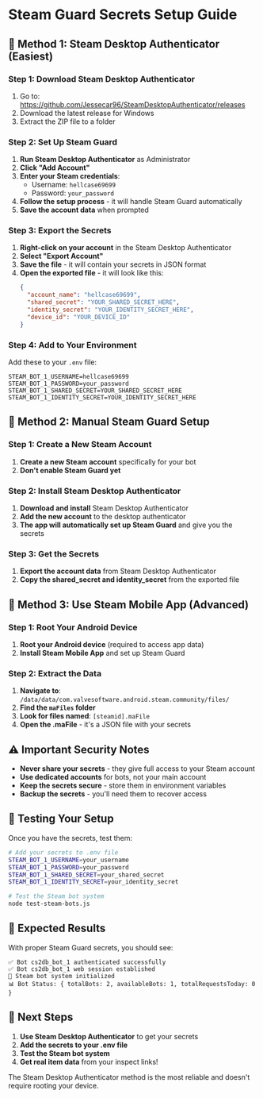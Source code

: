 # Steam Guard Secrets Setup Guide

## 🎯 **Method 1: Steam Desktop Authenticator (Easiest)**

### **Step 1: Download Steam Desktop Authenticator**
1. Go to: https://github.com/Jessecar96/SteamDesktopAuthenticator/releases
2. Download the latest release for Windows
3. Extract the ZIP file to a folder

### **Step 2: Set Up Steam Guard**
1. **Run Steam Desktop Authenticator** as Administrator
2. **Click "Add Account"**
3. **Enter your Steam credentials**:
   - Username: `hellcase69699`
   - Password: `your_password`
4. **Follow the setup process** - it will handle Steam Guard automatically
5. **Save the account data** when prompted

### **Step 3: Export the Secrets**
1. **Right-click on your account** in the Steam Desktop Authenticator
2. **Select "Export Account"**
3. **Save the file** - it will contain your secrets in JSON format
4. **Open the exported file** - it will look like this:
   ```json
   {
     "account_name": "hellcase69699",
     "shared_secret": "YOUR_SHARED_SECRET_HERE",
     "identity_secret": "YOUR_IDENTITY_SECRET_HERE",
     "device_id": "YOUR_DEVICE_ID"
   }
   ```

### **Step 4: Add to Your Environment**
Add these to your `.env` file:
```env
STEAM_BOT_1_USERNAME=hellcase69699
STEAM_BOT_1_PASSWORD=your_password
STEAM_BOT_1_SHARED_SECRET=YOUR_SHARED_SECRET_HERE
STEAM_BOT_1_IDENTITY_SECRET=YOUR_IDENTITY_SECRET_HERE
```

## 🔧 **Method 2: Manual Steam Guard Setup**

### **Step 1: Create a New Steam Account**
1. **Create a new Steam account** specifically for your bot
2. **Don't enable Steam Guard yet**

### **Step 2: Install Steam Desktop Authenticator**
1. **Download and install** Steam Desktop Authenticator
2. **Add the new account** to the desktop authenticator
3. **The app will automatically set up Steam Guard** and give you the secrets

### **Step 3: Get the Secrets**
1. **Export the account data** from Steam Desktop Authenticator
2. **Copy the shared_secret and identity_secret** from the exported file

## 🚀 **Method 3: Use Steam Mobile App (Advanced)**

### **Step 1: Root Your Android Device**
1. **Root your Android device** (required to access app data)
2. **Install Steam Mobile App** and set up Steam Guard

### **Step 2: Extract the Data**
1. **Navigate to**: `/data/data/com.valvesoftware.android.steam.community/files/`
2. **Find the `maFiles` folder**
3. **Look for files named**: `[steamid].maFile`
4. **Open the .maFile** - it's a JSON file with your secrets

## ⚠️ **Important Security Notes**

- **Never share your secrets** - they give full access to your Steam account
- **Use dedicated accounts** for bots, not your main account
- **Keep the secrets secure** - store them in environment variables
- **Backup the secrets** - you'll need them to recover access

## 🧪 **Testing Your Setup**

Once you have the secrets, test them:

```bash
# Add your secrets to .env file
STEAM_BOT_1_USERNAME=your_username
STEAM_BOT_1_PASSWORD=your_password
STEAM_BOT_1_SHARED_SECRET=your_shared_secret
STEAM_BOT_1_IDENTITY_SECRET=your_identity_secret

# Test the Steam bot system
node test-steam-bots.js
```

## 🎯 **Expected Results**

With proper Steam Guard secrets, you should see:
```
✅ Bot cs2db_bot_1 authenticated successfully
✅ Bot cs2db_bot_1 web session established
🤖 Steam bot system initialized
📊 Bot Status: { totalBots: 2, availableBots: 1, totalRequestsToday: 0 }
```

## 🔗 **Next Steps**

1. **Use Steam Desktop Authenticator** to get your secrets
2. **Add the secrets to your .env file**
3. **Test the Steam bot system**
4. **Get real item data** from your inspect links!

The Steam Desktop Authenticator method is the most reliable and doesn't require rooting your device. 